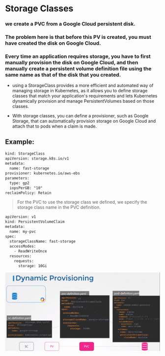 # Storage Classes

###  we create a PVC from a Google Cloud persistent disk.
### The problem here is that before this PV is created, you must have created the disk on Google Cloud.
### Every time an application requires storage, you have to first manually provision the disk on Google Cloud, and then manually create a persistent volume definition file using the same name as that of the disk that you created.

- using a StorageClass provides a more efficient and automated way of managing storage in Kubernetes, as it allows you to define storage classes that match your application's requirements and lets Kubernetes dynamically provision and manage PersistentVolumes based on those classes.

- With storage classes, you can define a provisioner, such as Google Storage, that can automatically provision storage on Google Cloud and attach that to pods when a claim is made.

## Example:
```
kind: StorageClass
apiVersion: storage.k8s.io/v1
metadata:
  name: fast-storage
provisioner: kubernetes.io/aws-ebs
parameters:
  type: gp2
  iopsPerGB: "10"
reclaimPolicy: Retain

```

> For the PVC to use the storage class we defined, we specify the storage class name in the PVC definition.

```
apiVersion: v1
kind: PersistentVolumeClaim
metadata:
  name: my-pvc
spec:
  storageClassName: fast-storage
  accessModes:
    - ReadWriteOnce
  resources:
    requests:
      storage: 10Gi

```

![alt text](./images/3.png)
